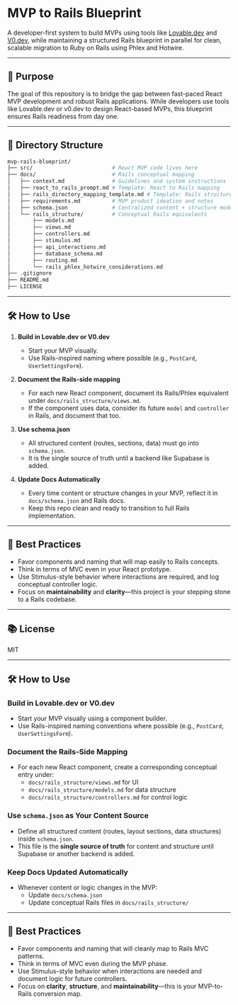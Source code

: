 # MVP to Rails Blueprint

A developer-first system to build MVPs using tools like [Lovable.dev](https://lovable.dev) and [V0.dev](https://v0.dev), 
while maintaining a structured Rails blueprint in parallel for clean, scalable migration to Ruby on Rails using Phlex and Hotwire.

---

## 🎯 Purpose

The goal of this repository is to bridge the gap between fast-paced React MVP development and robust Rails applications. 
While developers use tools like Lovable.dev or v0.dev to design React-based MVPs, this blueprint ensures Rails readiness from day one.

---

## 📁 Directory Structure

```bash
mvp-rails-blueprint/
├── src/                         # React MVP code lives here
├── docs/                        # Rails conceptual mapping
│   ├── context.md               # Guidelines and system instructions
│   ├── react_to_rails_prompt.md # Template: React to Rails mapping
│   ├── rails_directory_mapping_template.md # Template: Rails structure mapping
│   ├── requirements.md          # MVP product ideation and notes
│   ├── schema.json              # Centralized content + structure model
│   └── rails_structure/         # Conceptual Rails equivalents
│       ├── models.md
│       ├── views.md
│       ├── controllers.md
│       ├── stimulus.md
│       ├── api_interactions.md
│       ├── database_schema.md
│       ├── routing.md
│       └── rails_phlex_hotwire_considerations.md
├── .gitignore
├── README.md
├── LICENSE
```

---

## 🛠️ How to Use

1. **Build in Lovable.dev or V0.dev**
   - Start your MVP visually.
   - Use Rails-inspired naming where possible (e.g., `PostCard`, `UserSettingsForm`).

2. **Document the Rails-side mapping**
   - For each new React component, document its Rails/Phlex equivalent under `docs/rails_structure/views.md`.
   - If the component uses data, consider its future `model` and `controller` in Rails, and document that too.

3. **Use schema.json**
   - All structured content (routes, sections, data) must go into `schema.json`.
   - It is the single source of truth until a backend like Supabase is added.

4. **Update Docs Automatically**
   - Every time content or structure changes in your MVP, reflect it in `docs/schema.json` and Rails docs.
   - Keep this repo clean and ready to transition to full Rails implementation.

---

## 🧠 Best Practices

- Favor components and naming that will map easily to Rails concepts.
- Think in terms of MVC even in your React prototype.
- Use Stimulus-style behavior where interactions are required, and log conceptual controller logic.
- Focus on **maintainability** and **clarity**—this project is your stepping stone to a Rails codebase.

---

## 📚 License

MIT

---

## 🛠️ How to Use

### Build in Lovable.dev or V0.dev
- Start your MVP visually using a component builder.
- Use Rails-inspired naming conventions where possible (e.g., `PostCard`, `UserSettingsForm`).

### Document the Rails-Side Mapping
- For each new React component, create a corresponding conceptual entry under:
  - `docs/rails_structure/views.md` for UI
  - `docs/rails_structure/models.md` for data structure
  - `docs/rails_structure/controllers.md` for control logic

### Use `schema.json` as Your Content Source
- Define all structured content (routes, layout sections, data structures) inside `schema.json`.
- This file is the **single source of truth** for content and structure until Supabase or another backend is added.

### Keep Docs Updated Automatically
- Whenever content or logic changes in the MVP:
  - Update `docs/schema.json`
  - Update conceptual Rails files in `docs/rails_structure/`

---

## 🧠 Best Practices

- Favor components and naming that will cleanly map to Rails MVC patterns.
- Think in terms of MVC even during the MVP phase.
- Use Stimulus-style behavior when interactions are needed and document logic for future controllers.
- Focus on **clarity**, **structure**, and **maintainability**—this is your MVP-to-Rails conversion map.

